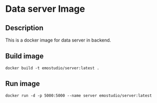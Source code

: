 # Data server Image
## Description
This is a docker image for data server in backend.
## Build image
```
docker build -t emostudio/server:latest .
```
## Run image
```
docker run -d -p 5000:5000 --name server emostudio/server:latest
```